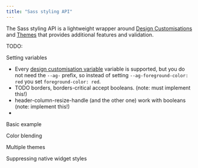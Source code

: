 ```yaml
---
title: "Sass styling API"
---
```


The Sass styling API is a lightweight wrapper around [Design Customisations](/customising-design) and [Themes](/themes) that provides additional features and validation.

TODO:

Setting variables
 - Every [design customisation variable](/customising-design) variable is supported, but you do not need the `--ag-` prefix, so instead of setting `--ag-foreground-color: red` you set `foreground-color: red`.
 - TODO borders, borders-critical accept booleans. (note: must implement this!)
 - header-column-resize-handle (and the other one) work with booleans (note: implement this!)
 - 
Basic example

Color blending

Multiple themes

Suppressing native widget styles

